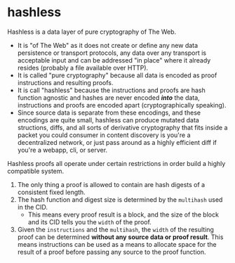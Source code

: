 # hashless

Hashless is a data layer of pure cryptography of The Web.

* It is "of The Web" as it does not create or define any new
  data persistence or transport protocols, any data over any
	transport is acceptable input and can be addressed "in place"
	where it already resides (probably a file available over HTTP).
* It is called "pure cryptography" because all data is encoded
  as proof instructions and resulting proofs.
* It is call "hashless" because the instructions and proofs
  are hash function agnostic and hashes are never encoded
	***into*** the data, instructions and proofs are encoded
	apart (cryptographically speaking).
* Since source data is separate from these encodings, and these
  encodings are quite small, hashless can produce mutated data
	structions, diffs, and all sorts of derivative cryptography
	that fits inside a packet you could consumer in content
	discovery is you're a decentralized network, or just pass
	around as a highly efficient diff if you're a webapp, cli,
	or server.

Hashless proofs all operate under certain restrictions in order
build a highly compatible system.

1. The only thing a proof is allowed to contain are hash digests
   of a consistent fixed length.
2. The hash function and digest size is determined by the `multihash`
   used in the CID.
	 * This means every proof result is a block, and the size of the block
	   and its CID tells you the `width` of the proof.
3. Given the `instructions` and the `multihash`, the `width`
   of the resulting proof can be determined **without any
	 source data or proof result**. This means instructions
	 can be used as a means to allocate space for the result
	 of a proof before passing any source to the proof function.

